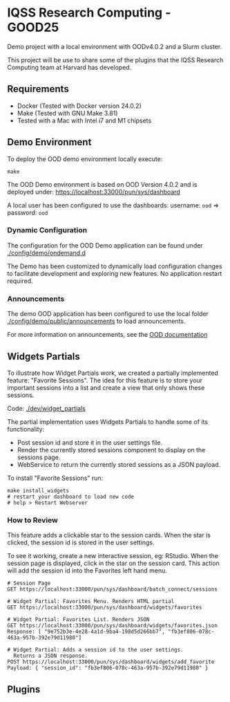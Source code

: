 # IQSS Research Computing - GOOD25
Demo project with a local environment with OODv4.0.2 and a Slurm cluster.

This project will be use to share some of the plugins that the IQSS Research Computing team at Harvard has developed.

## Requirements
- Docker (Tested with Docker version 24.0.2)
- Make (Tested with GNU Make 3.81)
- Tested with a Mac with Intel i7 and M1 chipsets

## Demo Environment
To deploy the OOD demo environment locally execute:
```
make
```

The OOD Demo environment is based on OOD Version 4.0.2 and is deployed under: [https://localhost:33000/pun/sys/dashboard](https://localhost:33000/pun/sys/dashboard)

A local user has been configured to use the dashboards: username: `ood` => password: `ood`

### Dynamic Configuration
The configuration for the OOD Demo application can be found under [./config/demo/ondemand.d](./config/demo/ondemand.d)

The Demo has been customized to dynamically load configuration changes to facilitate development and exploring new features. No application restart required.

### Announcements
The demo OOD application has been configured to use the local folder [./config/demo/public/announcements](./config/demo/public/announcements) to load announcements.

For more information on announcements, see the [OOD documentation](https://osc.github.io/ood-documentation/latest/customizations.html#announcements)

## Widgets Partials
To illustrate how Widget Partials work, we created a partially implemented feature: "Favorite Sessions".
The idea for this feature is to store your important sessions into a list and create a view that only shows these sessions.

Code: [./dev/widget_partials](./dev/widget_partials)

The partial implementation uses Widgets Partials to handle some of its functionality:
 - Post session id and store it in the user settings file.
 - Render the currently stored sessions component to display on the sessions page.
 - WebService to return the currently stored sessions as a JSON payload.

To install "Favorite Sessions" run:
```
make install_widgets
# restart your dashboard to load new code
# help > Restart Webserver
```

### How to Review
This feature adds a clickable star to the session cards. When the star is clicked, the session id is stored in the user settings.

To see it working, create a new interactive session, eg: RStudio.
When the session page is displayed, click in the star on the session card. This action will add the session id into the Favorites left hand menu.

```
# Session Page
GET https://localhost:33000/pun/sys/dashboard/batch_connect/sessions

# Widget Partial: Favorites Menu. Renders HTML partial
GET https://localhost:33000/pun/sys/dashboard/widgets/favorites

# Widget Partial: Favorites List. Renders JSON
GET https://localhost:33000/pun/sys/dashboard/widgets/favorites.json
Response: [ "9e752b3e-4e28-4a1d-9ba4-198d5d266bb7", "fb3ef806-078c-463a-957b-392e79d11980"]

# Widget Partial: Adds a session id to the user settings.
  Returns a JSON response.
POST https://localhost:33000/pun/sys/dashboard/widgets/add_favorite
Payload: { "session_id": "fb3ef806-078c-463a-957b-392e79d11980" }
```


## Plugins

